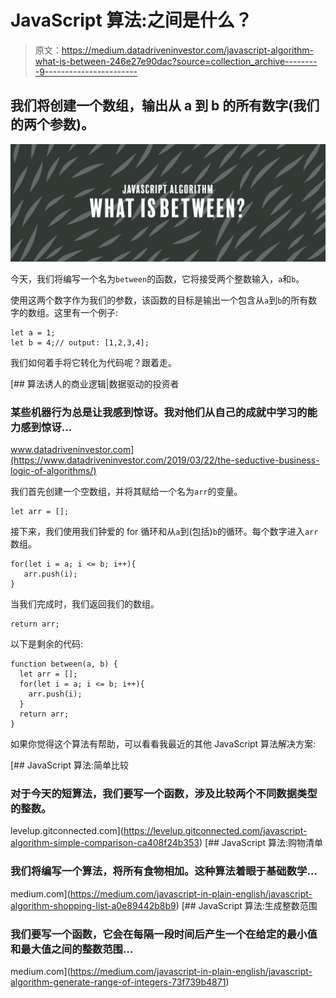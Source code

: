 # JavaScript 算法:之间是什么？

> 原文：<https://medium.datadriveninvestor.com/javascript-algorithm-what-is-between-246e27e90dac?source=collection_archive---------9----------------------->

## 我们将创建一个数组，输出从 a 到 b 的所有数字(我们的两个参数)。

![](img/78e6d923528cf2ec49a69b4f030b6cf8.png)

今天，我们将编写一个名为`between`的函数，它将接受两个整数输入，`a`和`b`。

使用这两个数字作为我们的参数，该函数的目标是输出一个包含从`a`到`b`的所有数字的数组。这里有一个例子:

```
let a = 1;
let b = 4;// output: [1,2,3,4];
```

我们如何着手将它转化为代码呢？跟着走。

[](https://www.datadriveninvestor.com/2019/03/22/the-seductive-business-logic-of-algorithms/) [## 算法诱人的商业逻辑|数据驱动的投资者

### 某些机器行为总是让我感到惊讶。我对他们从自己的成就中学习的能力感到惊讶…

www.datadriveninvestor.com](https://www.datadriveninvestor.com/2019/03/22/the-seductive-business-logic-of-algorithms/) 

我们首先创建一个空数组，并将其赋给一个名为`arr`的变量。

```
let arr = [];
```

接下来，我们使用我们钟爱的 for 循环和从`a`到(包括)`b`的循环。每个数字进入`arr`数组。

```
for(let i = a; i <= b; i++){
   arr.push(i);
}
```

当我们完成时，我们返回我们的数组。

```
return arr;
```

以下是剩余的代码:

```
function between(a, b) {
  let arr = [];
  for(let i = a; i <= b; i++){
    arr.push(i);
  }
  return arr;
}
```

如果你觉得这个算法有帮助，可以看看我最近的其他 JavaScript 算法解决方案:

[](https://levelup.gitconnected.com/javascript-algorithm-simple-comparison-ca408f24b353) [## JavaScript 算法:简单比较

### 对于今天的短算法，我们要写一个函数，涉及比较两个不同数据类型的整数。

levelup.gitconnected.com](https://levelup.gitconnected.com/javascript-algorithm-simple-comparison-ca408f24b353) [](https://medium.com/javascript-in-plain-english/javascript-algorithm-shopping-list-a0e89442b8b9) [## JavaScript 算法:购物清单

### 我们将编写一个算法，将所有食物相加。这种算法着眼于基础数学…

medium.com](https://medium.com/javascript-in-plain-english/javascript-algorithm-shopping-list-a0e89442b8b9) [](https://medium.com/javascript-in-plain-english/javascript-algorithm-generate-range-of-integers-73f739b4871) [## JavaScript 算法:生成整数范围

### 我们要写一个函数，它会在每隔一段时间后产生一个在给定的最小值和最大值之间的整数范围…

medium.com](https://medium.com/javascript-in-plain-english/javascript-algorithm-generate-range-of-integers-73f739b4871)